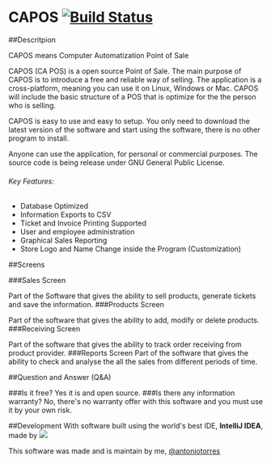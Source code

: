 CAPOS [![Build Status](https://travis-ci.org/antoniotorres/CAPOS.svg?branch=master)](https://travis-ci.org/antoniotorres/CAPOS)
=====

##Descritpion

CAPOS means Computer Automatization Point of Sale

CAPOS (CA POS) is a open source Point of Sale. The main purpose of CAPOS is to introduce a free and reliable way of selling. The application is a cross-platform, meaning you can use it on Linux, Windows or Mac. CAPOS will include the basic structure of a POS that is optimize for the the person who is selling.

CAPOS is easy to use and easy to setup. You only need to download the latest version of the software and start using the software, there is no other program to install.

Anyone can use the application, for personal or commercial purposes. The source code is being release under GNU General Public License.

###### Key Features:
- Database Optimized
- Information Exports to CSV
- Ticket and Invoice Printing Supported
- User and employee administration
- Graphical Sales Reporting
- Store Logo and Name Change inside the Program (Customization) 

##Screens

###Sales Screen

Part of the Software that gives the ability to sell products, generate tickets and save the information.
###Products Screen

Part of the software that gives the ability to add, modify or delete products.
###Receiving Screen

Part of the software that gives the ability to track order receiving from product provider.
###Reports Screen
Part of the software that gives the ability to check and analyse the all the sales from different periods of time.

##Question and Answer (Q&A)

###Is it free?
Yes it is and open source.
###Is there any information warranty?
No, there's no warranty offer with this software and you must use it by your own risk.

##Development
With software built using the world's best IDE, **IntelliJ IDEA**, made by <img src="https://www.jetbrains.com/img/newdesign/jb_logo_color.gif">

This software was made and is maintain by me, [@antoniotorres](https://github.com/antoniotorres)